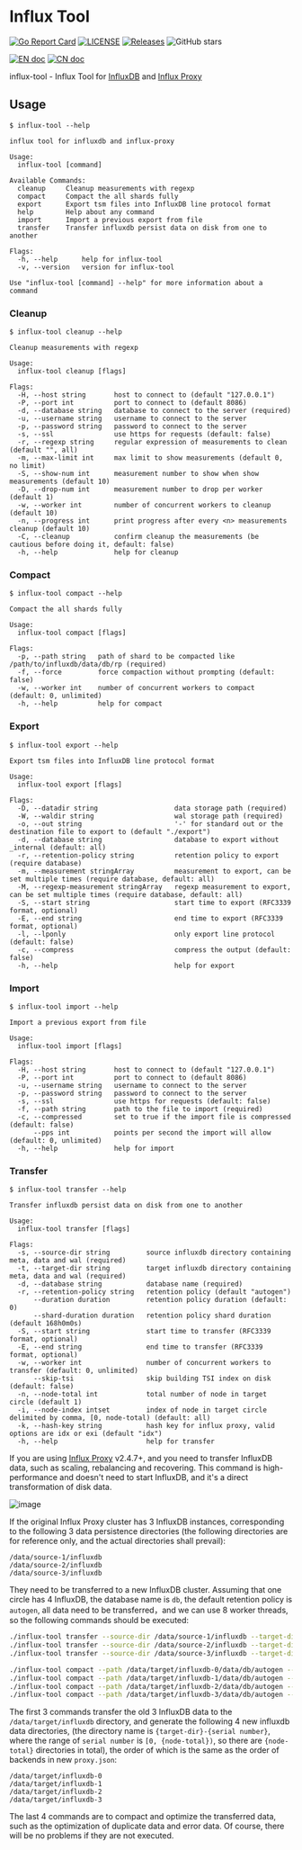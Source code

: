 # Influx Tool

[![Go Report Card](https://goreportcard.com/badge/chengshiwen/influx-tool)](https://goreportcard.com/report/chengshiwen/influx-tool)
[![LICENSE](https://img.shields.io/github/license/chengshiwen/influx-tool.svg)](https://github.com/chengshiwen/influx-tool/blob/master/LICENSE)
[![Releases](https://img.shields.io/github/release-pre/chengshiwen/influx-tool.svg)](https://github.com/chengshiwen/influx-tool/releases)
![GitHub stars](https://img.shields.io/github/stars/chengshiwen/influx-tool.svg?label=github%20stars&logo=github)

[![EN doc](https://img.shields.io/badge/document-English-blue.svg)](https://github.com/chengshiwen/influx-tool/blob/master/README.md)
[![CN doc](https://img.shields.io/badge/文档-中文版-blue.svg)](https://github.com/chengshiwen/influx-tool/wiki)

influx-tool - Influx Tool for [InfluxDB](https://docs.influxdata.com/influxdb/v1.8/) and [Influx Proxy](https://github.com/chengshiwen/influx-proxy)

## Usage

```
$ influx-tool --help

influx tool for influxdb and influx-proxy

Usage:
  influx-tool [command]

Available Commands:
  cleanup     Cleanup measurements with regexp
  compact     Compact the all shards fully
  export      Export tsm files into InfluxDB line protocol format
  help        Help about any command
  import      Import a previous export from file
  transfer    Transfer influxdb persist data on disk from one to another

Flags:
  -h, --help      help for influx-tool
  -v, --version   version for influx-tool

Use "influx-tool [command] --help" for more information about a command
```

### Cleanup

```
$ influx-tool cleanup --help

Cleanup measurements with regexp

Usage:
  influx-tool cleanup [flags]

Flags:
  -H, --host string       host to connect to (default "127.0.0.1")
  -P, --port int          port to connect to (default 8086)
  -d, --database string   database to connect to the server (required)
  -u, --username string   username to connect to the server
  -p, --password string   password to connect to the server
  -s, --ssl               use https for requests (default: false)
  -r, --regexp string     regular expression of measurements to clean (default "", all)
  -m, --max-limit int     max limit to show measurements (default 0, no limit)
  -S, --show-num int      measurement number to show when show measurements (default 10)
  -D, --drop-num int      measurement number to drop per worker (default 1)
  -w, --worker int        number of concurrent workers to cleanup (default 10)
  -n, --progress int      print progress after every <n> measurements cleanup (default 10)
  -C, --cleanup           confirm cleanup the measurements (be cautious before doing it, default: false)
  -h, --help              help for cleanup
```

### Compact

```
$ influx-tool compact --help

Compact the all shards fully

Usage:
  influx-tool compact [flags]

Flags:
  -p, --path string   path of shard to be compacted like /path/to/influxdb/data/db/rp (required)
  -f, --force         force compaction without prompting (default: false)
  -w, --worker int    number of concurrent workers to compact (default: 0, unlimited)
  -h, --help          help for compact
```

### Export

```
$ influx-tool export --help

Export tsm files into InfluxDB line protocol format

Usage:
  influx-tool export [flags]

Flags:
  -D, --datadir string                   data storage path (required)
  -W, --waldir string                    wal storage path (required)
  -o, --out string                       '-' for standard out or the destination file to export to (default "./export")
  -d, --database string                  database to export without _internal (default: all)
  -r, --retention-policy string          retention policy to export (require database)
  -m, --measurement stringArray          measurement to export, can be set multiple times (require database, default: all)
  -M, --regexp-measurement stringArray   regexp measurement to export, can be set multiple times (require database, default: all)
  -S, --start string                     start time to export (RFC3339 format, optional)
  -E, --end string                       end time to export (RFC3339 format, optional)
  -l, --lponly                           only export line protocol (default: false)
  -c, --compress                         compress the output (default: false)
  -h, --help                             help for export
```

### Import

```
$ influx-tool import --help

Import a previous export from file

Usage:
  influx-tool import [flags]

Flags:
  -H, --host string       host to connect to (default "127.0.0.1")
  -P, --port int          port to connect to (default 8086)
  -u, --username string   username to connect to the server
  -p, --password string   password to connect to the server
  -s, --ssl               use https for requests (default: false)
  -f, --path string       path to the file to import (required)
  -c, --compressed        set to true if the import file is compressed (default: false)
      --pps int           points per second the import will allow (default: 0, unlimited)
  -h, --help              help for import
```

### Transfer

```
$ influx-tool transfer --help

Transfer influxdb persist data on disk from one to another

Usage:
  influx-tool transfer [flags]

Flags:
  -s, --source-dir string         source influxdb directory containing meta, data and wal (required)
  -t, --target-dir string         target influxdb directory containing meta, data and wal (required)
  -d, --database string           database name (required)
  -r, --retention-policy string   retention policy (default "autogen")
      --duration duration         retention policy duration (default: 0)
      --shard-duration duration   retention policy shard duration (default 168h0m0s)
  -S, --start string              start time to transfer (RFC3339 format, optional)
  -E, --end string                end time to transfer (RFC3339 format, optional)
  -w, --worker int                number of concurrent workers to transfer (default: 0, unlimited)
      --skip-tsi                  skip building TSI index on disk (default: false)
  -n, --node-total int            total number of node in target circle (default 1)
  -i, --node-index intset         index of node in target circle delimited by comma, [0, node-total) (default: all)
  -k, --hash-key string           hash key for influx proxy, valid options are idx or exi (default "idx")
  -h, --help                      help for transfer
```

If you are using [Influx Proxy](https://github.com/chengshiwen/influx-proxy) v2.4.7+, and you need to transfer InfluxDB data, such as scaling, rebalancing and recovering.
This command is high-performance and doesn't need to start InfluxDB, and it's a direct transformation of disk data.

![image](https://raw.githubusercontent.com/wiki/chengshiwen/influx-tool/image/influx-tool-transfer.png)

If the original Influx Proxy cluster has 3 InfluxDB instances, corresponding to the following 3 data persistence directories
(the following directories are for reference only, and the actual directories shall prevail):

```
/data/source-1/influxdb
/data/source-2/influxdb
/data/source-3/influxdb
```

They need to be transferred to a new InfluxDB cluster. Assuming that one circle has 4 InfluxDB, the database name is `db`, the default retention policy is `autogen`,
all data need to be transferred，and we can use 8 worker threads, so the following commands should be executed:

```bash
./influx-tool transfer --source-dir /data/source-1/influxdb --target-dir /data/target/influxdb --database db --node-total 4 --worker 8
./influx-tool transfer --source-dir /data/source-2/influxdb --target-dir /data/target/influxdb --database db --node-total 4 --worker 8
./influx-tool transfer --source-dir /data/source-3/influxdb --target-dir /data/target/influxdb --database db --node-total 4 --worker 8

./influx-tool compact --path /data/target/influxdb-0/data/db/autogen --force --worker 8
./influx-tool compact --path /data/target/influxdb-1/data/db/autogen --force --worker 8
./influx-tool compact --path /data/target/influxdb-2/data/db/autogen --force --worker 8
./influx-tool compact --path /data/target/influxdb-3/data/db/autogen --force --worker 8
```

The first 3 commands transfer the old 3 InfluxDB data to the `/data/target/influxdb` directory, and generate the following 4 new influxdb data directories,
(the directory name is `{target-dir}-{serial number}`, where the range of `serial number` is `[0, {node-total})`, so there are `{node-total}` directories in total),
the order of which is the same as the order of backends in new `proxy.json`:

```
/data/target/influxdb-0
/data/target/influxdb-1
/data/target/influxdb-2
/data/target/influxdb-3
```

The last 4 commands are to compact and optimize the transferred data, such as the optimization of duplicate data and error data.
Of course, there will be no problems if they are not executed.
